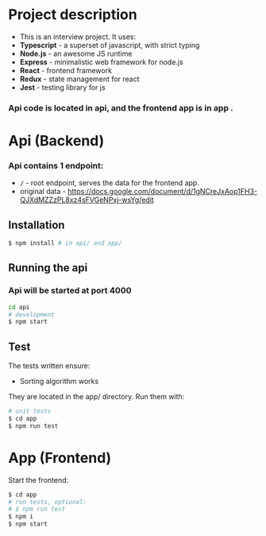 # Project description

- This is an interview project. It uses:
- **Typescript** - a superset of javascript, with strict typing
- **Node.js** - an awesome JS runtime
- **Express** - minimalistic web framework for node.js
- **React** - frontend framework
- **Redux** - state management for react
- **Jest** - testing library for js

### Api code is located in api, and the frontend app is in app .

# Api (Backend)

### Api contains 1 endpoint:

- `/` - root endpoint, serves the data for the frontend app.
- original data - https://docs.google.com/document/d/1gNCreJxAop1FH3-QJXdMZZzPL8xz4sFVGeNPxj-wsYg/edit

## Installation

```bash
$ npm install # in api/ and app/
```

## Running the api

### Api will be started at port 4000

```bash
cd api
# development
$ npm start
```

## Test

The tests written ensure:

- Sorting algorithm works

They are located in the app/ directory.
Run them with:

```bash
# unit tests
$ cd app
$ npm run test
```

# App (Frontend)

Start the frontend:

```bash
$ cd app
# run tests, optional:
# $ npm run test
$ npm i
$ npm start
```
